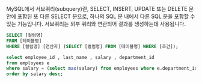 
MySQL에서 서브쿼리(subquery)란, SELECT, INSERT, UPDATE 또는 DELETE 문 안에 포함된 
또 다른 SELECT 문으로, 하나의 SQL 문 내에서 다른 SQL 문을 포함할 수 있는 기능입니다. 서브쿼리는 외부 쿼리와 연관되어 결과를 생성하는데 사용됩니다.

```sql
SELECT [컬럼명]
FROM [테이블명]
WHERE [컬럼명] [연산자] (SELECT [컬럼명] FROM [테이블명] WHERE [조건]);
```


```sql
select employee_id , last_name , salary , department_id
from employees e
where salary = (select max(salary) from employees where e.department_id = department_id group by department_id)
order by salary desc;
```
